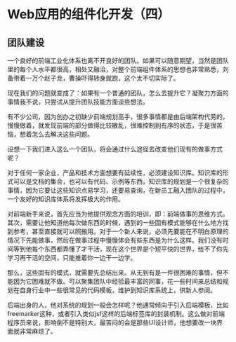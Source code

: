 Web应用的组件化开发（四）
====

团队建设
----

一个良好的前端工业化体系也离不开良好的团队。如果可以随意期望，当然是团队里的每个人水平都很高，相处又融洽，对整个前端组件体系的思想也非常熟悉，刘备带着一万个赵子龙，曹操吓得转身就跑，这个太不切实际了。

现在我们的问题就变成了：如果有一个普通的团队，怎么去提升它？凝聚力方面的事情我不说，只尝试从提升团队技能方面谈些想法。

有不少公司，因为创办之初缺少前端规划高手，很多事情都是由后端架构代劳的，慢慢做着，就发现前端的部分做得比较散乱，很难控制到有序的状态，于是很苦恼，想着怎么去解决这些问题。

设想一下我们进入这么一个团队，将会通过什么途径去改变他们现有的做事方式呢？

对于任何一家企业，产品和技术方面想要有延续性，必须建设知识库。知识库的形式可以是文档的集合，也可以有代码、示例等东西，知识库的规划是一个很复杂的事情，因为它要让这些知识点易学习，还要易查询，在新员工融入团队的过程中，一个友好的知识库体系将发挥极大的作用。

对前端新手来说，首先应当为他提供观念方面的培训，即：前端做事的思维方式。其次，需要让他知道他每次做东西的时候，遇到的一些固有模式能够在什么地方找到参考，甚至直接就可以照搬用。对于一个新人来说，必须先要能在不明白原理的情况下先能做事，然后在做事过程中慢慢体会有些东西是为什么这样。我们没有时间等到他每个东西都弄懂了才干活，现在这个世界是个短平快的世界，给不了你先学习再干活的空间，只能推着你一边干一边学。

那么，这些固有的模式，就需要先总结出来。从无到有是一件很困难的事情，但不能因为它困难就不做。可以聚集团队中经验最丰富的同事，花一些时间来总结和规划在自身行业中一些很常见的代码模板，维护到知识库系统上，供新人参阅。

后端出身的人，他对系统的规划一般会怎样呢？他通常倾向于引入后端模板，比如freemarker这种，或者引入类似jsf这样的后端标签库的封装机制。这么做对前端程序员来说，影响倒不是特别大，最苦闷的会是那些UI设计师，他想要改一块界面就非常麻烦了。